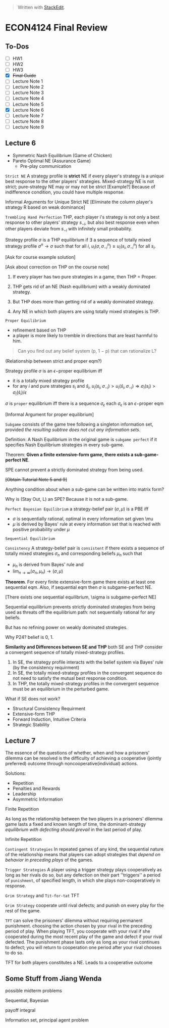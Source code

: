 


> Written with [StackEdit](https://stackedit.io/).
# ECON4124 Final Review
## To-Dos

 - [ ] HW1
 - [ ] HW2
 - [ ] HW3
 - [x] ~~Final Guide~~
 - [ ] Lecture Note 1
 - [ ] Lecture Note 2
 - [ ] Lecture Note 3
 - [ ] Lecture Note 4
 - [ ] Lecture Note 5
 - [x] Lecture Note 6
 - [ ] Lecture Note 7
 - [ ] Lecture Note 8
 - [ ] Lecture Note 9

## Lecture 6
- Symmetric Nash Equilibrium (Game of Chicken)
- Pareto Optimal NE (Assurance Game)
	- Pre-play communication

`Strict NE`
A strategy profile is **strict** NE if every player's strategy is a unique best response to the other players' strategies. 
Mixed-strategy NE is not strict; pure-strategy NE may or may not be strict
[Example?] Because of indifference condition, you could have multiple response.

Informal Arguments for Unique Strict NE [Eliminate the column player's strategy R based on weak dominance]

`Trembling Hand Perfection`
THP, each player i's strategy is not only a best response to other players' strategy $s_{-i}$, but also best response even when other players deviate from $s_{-i}$ with infinitely small probability. 

Strategy profile $\sigma$ is a THP equilibrium if $\exists$ a sequence of totally mixed strategy profile $\sigma^n \rightarrow \sigma$ such that for all $i$, $u_i(\sigma, \sigma_{-i}^n) \geq  u_i(s_i, \sigma^n_{-i})$ for all $s_i$.

[Ask for course example solution]

[Ask about correction on THP on the course note]

1. If every player has two pure strategies in a game, then THP = Proper.

2. THP gets rid of an NE (Nash equilibrium) with a weakly dominated strategy.

3. But THP does more than getting rid of a weakly dominated strategy.

4. Any NE in which both players are using totally mixed strategies is THP.

`Proper Equilibrium`
- refinement based on THP
- a player is more likely to tremble in directions that are least harmful to him.


> Can you ﬁnd out any belief system (p, 1 − p) that can rationalize L?

(Relationship between strict and proper eqm?)

Strategy profile $\sigma$ is an $\epsilon-$proper equilibrium iff 
- it is a totally mixed strategy profile
- for any $i$ and pure strategies $s_i$ and $\hat s_i$, 
$u_i(s_i,\sigma_{-i}) > u_i(\hat s_i, \sigma_{-i}) \Rightarrow \sigma_i(s_i) > \sigma_i(\hat s_i)/\epsilon$

$\sigma$ is `proper` equilibrium iff there is a sequence $\sigma_\epsilon$ each $\sigma_\epsilon$ is an $\epsilon-$proper eqm

[Informal Argument for proper equilibrium]

`Subgame` consists of the game tree following a singleton information set, provided *the resulting subtree does not cut any information sets*.

Definition: A Nash Equilibrium in the original game is `subgame perfect` if it specifies Nash Equilibrium strategies in every sub-game. 

Theorem: **Given a finite extensive-form game, there exists a sub-game-perfect NE**. 

SPE cannot prevent a strictly dominated strategy from being used. 

~~[Obtain Tutorial Note 5 and 9]~~

Anything condition about when a sub-game can be written into matrix form?

Why is (Stay Out, L) an SPE? Because it is not a sub-game.

`Perfect Bayesian Equilibrium`
a strategy-belief pair $(\sigma, \mu)$ is a PBE iff
- $\sigma$ is sequentially rational, optimal in every information set given \mu
- $\mu$ is derived by Bayes' rule at every information set that is reached with positive probability under $\mu$

`Sequential Equilibrium`

`Consistency` A strategy-belief pair is `consistent` if there exists a sequence of totally mixed strategies $\sigma_n$ and corresponding beliefs $\mu_n$ such that
- $\mu_n$ is derived from Bayes' rule and
- $\lim_{n\rightarrow \infty} (\sigma_n, \mu_n) \rightarrow (\sigma, \mu)$


**Theorem**. For every finite extensive-form game there exists at least one sequential eqm. Also, if sequential eqm then $\sigma$ is subgame-perfect NE.

[There exists one sequential equilibrium, \sigma is subgame-perfect NE]

Sequential equilibrium prevents strictly dominated strategies from being used as threats off the equilibrium path: not sequentially rational for any beliefs.

But has no refining power on weakly dominated strategies.

Why P24? belief is 0, 1.

**Similarity and Differences between SE and THP**
both SE and THP consider a convergent sequence of totally mixed-strategy profiles.

1. In SE, the strategy profile interacts with the belief system via Bayes' rule (by the consistency requirment)
2. In SE, the totally mixed-strategy profiles in the convergent sequence do not need to satisfy the mutual best response condition.
3. In THP, the totally mixed-strategy profiles in the convergent sequence must be an equilibrium in the perturbed game.

What if SE does not work?
- Structural Consistency Requirment
- Extensive-form THP
- Forward Induction, Intuitive Criteria
- Strategic Stability

## Lecture 7

The essence of the questions of whether, when and how a prisoners' dilemma can be resolved is the difficulty of achieving a cooperative (jointly preferred) outcome through noncooperative(individual) actions.

Solutions:
- Repetition
- Penalties and Rewards
- Leadership
- Asymmetric Information

Finite Repetition

As long as the relationship between the two players in a prisoners' dilemma game lasts a fixed and known length of time, the dominant-strategy *equilibrium with defecting should prevail* in the last period of play.

Infinite Repetition

`Contingent Strategies`
In repeated games of any kind, the sequential nature of the relationship means that players can adopt strategies that *depend on behavior in preceding plays* of the games.

`Trigger Strategies`
A player using a trigger strategy plays cooperatively as long as her rivals do so, but any defection on their part ''triggers'' a period of `punishment`, of specified length, in which she plays non-cooperatively in response.

`Grim Strategy` and `Tit-for-tat` TFT

`Grim Strategy` cooperate until rival defects; and punish on every play for the rest of the game.

`TFT` can solve the prisoners' dilemma without requiring permanent punishment.
choosing the action chosen by your rival in the preceding period of play. When playing TFT, you cooperate with your rival if she cooperated during the most recent play of the game and defect if your rival defected. The punishment phase lasts only as long as your rival continues to defect; you will return to cooperation one period after your rival chooses to do so.

TFT for both players constitutes a NE. Leads to a cooperative outcome



## Some Stuff from Jiang Wenda

possible midterm problems

Sequential, Bayesian 

payoff integral

Information set, principal agent problem


<!--stackedit_data:
eyJoaXN0b3J5IjpbLTIxMDQ0MDgwNDgsMjg4NDIwMzE0LC00Mj
EzMTgyNzAsNzc3NDEyNDA3LC0xODA3NDQ4NDI5LDEyMjM0Nzk4
MDcsLTE4MDc0NDg0MjksMTc4NjQwODUzLDE1ODQxNzk1MjMsLT
E0ODE3MDUwMjIsLTQ4NjM0OTAyOSwxNDczNDI0ODM1LC0xMDYz
OTU3MjczLDEyNjI2ODQwNDcsLTk3MDAwMDI4MSwxMjE3MjIzOD
U5LC0xODg5NjE2MTc1LDQ4MzA4OTI0NCwtMzYyMDE5NjgzLC0x
MjI2NTM3NjE3XX0=
-->